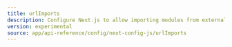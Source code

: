 ```yaml
---
title: urlImports
description: Configure Next.js to allow importing modules from external URLs.
version: experimental
source: app/api-reference/config/next-config-js/urlImports
---
```

